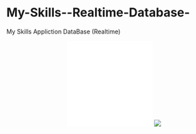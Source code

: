 # My-Skills--Realtime-Database-
My Skills Appliction DataBase (Realtime)
<div align="center">

<img height="200" src="https://raw.githubusercontent.com/my-skills-app/Skechware-blocks-components/66bc2731fc6d0cbaaa6e7f9685e7fbe4e50ba616/asist/github.svg"  />


  
  <img height="200" src="https://avatars.githubusercontent.com/u/81916613?s=200&v=4"  />
   
</div>
